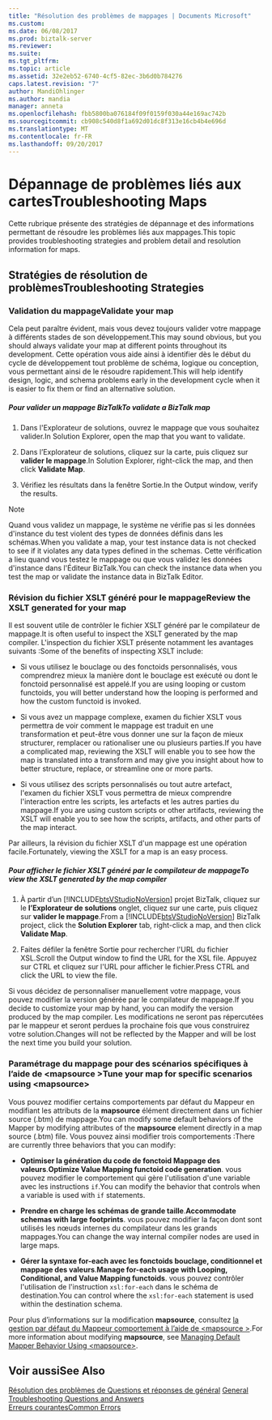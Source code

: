```yaml
---
title: "Résolution des problèmes de mappages | Documents Microsoft"
ms.custom: 
ms.date: 06/08/2017
ms.prod: biztalk-server
ms.reviewer: 
ms.suite: 
ms.tgt_pltfrm: 
ms.topic: article
ms.assetid: 32e2eb52-6740-4cf5-82ec-3b6d0b784276
caps.latest.revision: "7"
author: MandiOhlinger
ms.author: mandia
manager: anneta
ms.openlocfilehash: fbb5800ba076184f09f0159f030a44e169ac742b
ms.sourcegitcommit: cb908c540d8f1a692d01dc8f313e16cb4b4e696d
ms.translationtype: MT
ms.contentlocale: fr-FR
ms.lasthandoff: 09/20/2017
---
```

# <a name="troubleshooting-maps"></a><span data-ttu-id="7fc08-102">Dépannage de problèmes liés aux cartes</span><span class="sxs-lookup"><span data-stu-id="7fc08-102">Troubleshooting Maps</span></span>
<span data-ttu-id="7fc08-103">Cette rubrique présente des stratégies de dépannage et des informations permettant de résoudre les problèmes liés aux mappages.</span><span class="sxs-lookup"><span data-stu-id="7fc08-103">This topic provides troubleshooting strategies and problem detail and resolution information for maps.</span></span>  
  
## <a name="troubleshooting-strategies"></a><span data-ttu-id="7fc08-104">Stratégies de résolution de problèmes</span><span class="sxs-lookup"><span data-stu-id="7fc08-104">Troubleshooting Strategies</span></span>  
  
### <a name="validate-your-map"></a><span data-ttu-id="7fc08-105">Validation du mappage</span><span class="sxs-lookup"><span data-stu-id="7fc08-105">Validate your map</span></span>  
 <span data-ttu-id="7fc08-106">Cela peut paraître évident, mais vous devez toujours valider votre mappage à différents stades de son développement.</span><span class="sxs-lookup"><span data-stu-id="7fc08-106">This may sound obvious, but you should always validate your map at different points throughout its development.</span></span> <span data-ttu-id="7fc08-107">Cette opération vous aide ainsi à identifier dès le début du cycle de développement tout problème de schéma, logique ou conception, vous permettant ainsi de le résoudre rapidement.</span><span class="sxs-lookup"><span data-stu-id="7fc08-107">This will help identify design, logic, and schema problems early in the development cycle when it is easier to fix them or find an alternative solution.</span></span>  
  
##### <a name="to-validate-a-biztalk-map"></a><span data-ttu-id="7fc08-108">Pour valider un mappage BizTalk</span><span class="sxs-lookup"><span data-stu-id="7fc08-108">To validate a BizTalk map</span></span>  
  
1.  <span data-ttu-id="7fc08-109">Dans l'Explorateur de solutions, ouvrez le mappage que vous souhaitez valider.</span><span class="sxs-lookup"><span data-stu-id="7fc08-109">In Solution Explorer, open the map that you want to validate.</span></span>  
  
2.  <span data-ttu-id="7fc08-110">Dans l’Explorateur de solutions, cliquez sur la carte, puis cliquez sur **valider le mappage**.</span><span class="sxs-lookup"><span data-stu-id="7fc08-110">In Solution Explorer, right-click the map, and then click **Validate Map**.</span></span>  
  
3.  <span data-ttu-id="7fc08-111">Vérifiez les résultats dans la fenêtre Sortie.</span><span class="sxs-lookup"><span data-stu-id="7fc08-111">In the Output window, verify the results.</span></span>  
  
> [!NOTE]
>  <span data-ttu-id="7fc08-112">Quand vous validez un mappage, le système ne vérifie pas si les données d'instance du test violent des types de données définis dans les schémas.</span><span class="sxs-lookup"><span data-stu-id="7fc08-112">When you validate a map, your test instance data is not checked to see if it violates any data types defined in the schemas.</span></span> <span data-ttu-id="7fc08-113">Cette vérification a lieu quand vous testez le mappage ou que vous validez les données d'instance dans l'Éditeur BizTalk.</span><span class="sxs-lookup"><span data-stu-id="7fc08-113">You can check the instance data when you test the map or validate the instance data in BizTalk Editor.</span></span>  
  
### <a name="review-the-xslt-generated-for-your-map"></a><span data-ttu-id="7fc08-114">Révision du fichier XSLT généré pour le mappage</span><span class="sxs-lookup"><span data-stu-id="7fc08-114">Review the XSLT generated for your map</span></span>  
 <span data-ttu-id="7fc08-115">Il est souvent utile de contrôler le fichier XSLT généré par le compilateur de mappage.</span><span class="sxs-lookup"><span data-stu-id="7fc08-115">It is often useful to inspect the XSLT generated by the map compiler.</span></span> <span data-ttu-id="7fc08-116">L'inspection du fichier XSLT présente notamment les avantages suivants :</span><span class="sxs-lookup"><span data-stu-id="7fc08-116">Some of the benefits of inspecting XSLT include:</span></span>  
  
-   <span data-ttu-id="7fc08-117">Si vous utilisez le bouclage ou des fonctoids personnalisés, vous comprendrez mieux la manière dont le bouclage est exécuté ou dont le fonctoid personnalisé est appelé.</span><span class="sxs-lookup"><span data-stu-id="7fc08-117">If you are using looping or custom functoids, you will better understand how the looping is performed and how the custom functoid is invoked.</span></span>  
  
-   <span data-ttu-id="7fc08-118">Si vous avez un mappage complexe, examen du fichier XSLT vous permettra de voir comment le mappage est traduit en une transformation et peut-être vous donner une sur la façon de mieux structurer, remplacer ou rationaliser une ou plusieurs parties.</span><span class="sxs-lookup"><span data-stu-id="7fc08-118">If you have a complicated map, reviewing the XSLT will enable you to see how the map is translated into a transform and may give you insight about how to better structure, replace, or streamline one or more parts.</span></span>  
  
-   <span data-ttu-id="7fc08-119">Si vous utilisez des scripts personnalisés ou tout autre artefact, l'examen du fichier XSLT vous permettra de mieux comprendre l'interaction entre les scripts, les artefacts et les autres parties du mappage.</span><span class="sxs-lookup"><span data-stu-id="7fc08-119">If you are using custom scripts or other artifacts, reviewing the XSLT will enable you to see how the scripts, artifacts, and other parts of the map interact.</span></span>  
  
 <span data-ttu-id="7fc08-120">Par ailleurs, la révision du fichier XSLT d'un mappage est une opération facile.</span><span class="sxs-lookup"><span data-stu-id="7fc08-120">Fortunately, viewing the XSLT for a map is an easy process.</span></span>  
  
##### <a name="to-view-the-xslt-generated-by-the-map-compiler"></a><span data-ttu-id="7fc08-121">Pour afficher le fichier XSLT généré par le compilateur de mappage</span><span class="sxs-lookup"><span data-stu-id="7fc08-121">To view the XSLT generated by the map compiler</span></span>  
  
1.  <span data-ttu-id="7fc08-122">À partir d’un [!INCLUDE[btsVStudioNoVersion](../includes/btsvstudionoversion-md.md)] projet BizTalk, cliquez sur le **l’Explorateur de solutions** onglet, cliquez sur une carte, puis cliquez sur **valider le mappage**.</span><span class="sxs-lookup"><span data-stu-id="7fc08-122">From a [!INCLUDE[btsVStudioNoVersion](../includes/btsvstudionoversion-md.md)] BizTalk project, click the **Solution Explorer** tab, right-click a map, and then click **Validate Map**.</span></span>  
  
2.  <span data-ttu-id="7fc08-123">Faites défiler la fenêtre Sortie pour rechercher l'URL du fichier XSL.</span><span class="sxs-lookup"><span data-stu-id="7fc08-123">Scroll the Output window to find the URL for the XSL file.</span></span> <span data-ttu-id="7fc08-124">Appuyez sur CTRL et cliquez sur l'URL pour afficher le fichier.</span><span class="sxs-lookup"><span data-stu-id="7fc08-124">Press CTRL and click the URL to view the file.</span></span>  
  
 <span data-ttu-id="7fc08-125">Si vous décidez de personnaliser manuellement votre mappage, vous pouvez modifier la version générée par le compilateur de mappage.</span><span class="sxs-lookup"><span data-stu-id="7fc08-125">If you decide to customize your map by hand, you can modify the version produced by the map compiler.</span></span> <span data-ttu-id="7fc08-126">Les modifications ne seront pas répercutées par le mappeur et seront perdues la prochaine fois que vous construirez votre solution.</span><span class="sxs-lookup"><span data-stu-id="7fc08-126">Changes will not be reflected by the Mapper and will be lost the next time you build your solution.</span></span>  
  
### <a name="tune-your-map-for-specific-scenarios-using-mapsource"></a><span data-ttu-id="7fc08-127">Paramétrage du mappage pour des scénarios spécifiques à l’aide de \<mapsource ></span><span class="sxs-lookup"><span data-stu-id="7fc08-127">Tune your map for specific scenarios using \<mapsource></span></span>  
 <span data-ttu-id="7fc08-128">Vous pouvez modifier certains comportements par défaut du Mappeur en modifiant les attributs de la **mapsource** élément directement dans un fichier source (.btm) de mappage.</span><span class="sxs-lookup"><span data-stu-id="7fc08-128">You can modify some default behaviors of the Mapper by modifying attributes of the **mapsource** element directly in a map source (.btm) file.</span></span> <span data-ttu-id="7fc08-129">Vous pouvez ainsi modifier trois comportements :</span><span class="sxs-lookup"><span data-stu-id="7fc08-129">There are currently three behaviors that you can modify:</span></span>  
  
-   <span data-ttu-id="7fc08-130">**Optimiser la génération du code de fonctoid Mappage des valeurs**.</span><span class="sxs-lookup"><span data-stu-id="7fc08-130">**Optimize Value Mapping functoid code generation**.</span></span> <span data-ttu-id="7fc08-131">vous pouvez modifier le comportement qui gère l'utilisation d'une variable avec les instructions `if`.</span><span class="sxs-lookup"><span data-stu-id="7fc08-131">You can modify the behavior that controls when a variable is used with `if` statements.</span></span>  
  
-   <span data-ttu-id="7fc08-132">**Prendre en charge les schémas de grande taille**.</span><span class="sxs-lookup"><span data-stu-id="7fc08-132">**Accommodate schemas with large footprints**.</span></span> <span data-ttu-id="7fc08-133">vous pouvez modifier la façon dont sont utilisés les nœuds internes du compilateur dans les grands mappages.</span><span class="sxs-lookup"><span data-stu-id="7fc08-133">You can change the way internal compiler nodes are used in large maps.</span></span>  
  
-   <span data-ttu-id="7fc08-134">**Gérer la syntaxe for-each avec les fonctoids bouclage, conditionnel et mappage des valeurs**.</span><span class="sxs-lookup"><span data-stu-id="7fc08-134">**Manage for-each usage with Looping, Conditional, and Value Mapping functoids**.</span></span> <span data-ttu-id="7fc08-135">vous pouvez contrôler l'utilisation de l'instruction `xsl:for-each` dans le schéma de destination.</span><span class="sxs-lookup"><span data-stu-id="7fc08-135">You can control where the `xsl:for-each` statement is used within the destination schema.</span></span>  
  
 <span data-ttu-id="7fc08-136">Pour plus d’informations sur la modification **mapsource**, consultez [la gestion par défaut du Mappeur comportement à l’aide de \<mapsource >](../core/managing-default-mapper-behavior-using-mapsource.md).</span><span class="sxs-lookup"><span data-stu-id="7fc08-136">For more information about modifying **mapsource**, see [Managing Default Mapper Behavior Using \<mapsource>](../core/managing-default-mapper-behavior-using-mapsource.md).</span></span>  
  
## <a name="see-also"></a><span data-ttu-id="7fc08-137">Voir aussi</span><span class="sxs-lookup"><span data-stu-id="7fc08-137">See Also</span></span>  
 <span data-ttu-id="7fc08-138">[Résolution des problèmes de Questions et réponses de général](../core/general-troubleshooting-questions-and-answers.md) </span><span class="sxs-lookup"><span data-stu-id="7fc08-138">[General Troubleshooting Questions and Answers](../core/general-troubleshooting-questions-and-answers.md) </span></span>  
 [<span data-ttu-id="7fc08-139">Erreurs courantes</span><span class="sxs-lookup"><span data-stu-id="7fc08-139">Common Errors</span></span>](../core/common-errors.md)